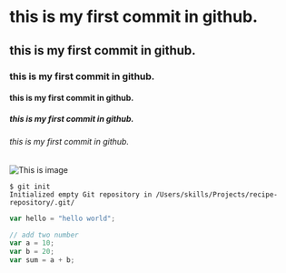 # this is my first commit in github.
## this is my first commit in github.
### this is my first commit in github.
#### this is my first commit in github.
##### this is my first commit in github.
###### this is my first commit in github.

![This is image](https://octodex.github.com/images/yaktocat.png)

```
$ git init
Initialized empty Git repository in /Users/skills/Projects/recipe-repository/.git/
```

``` javascript
var hello = "hello world";

// add two number
var a = 10;
var b = 20;
var sum = a + b;
```
